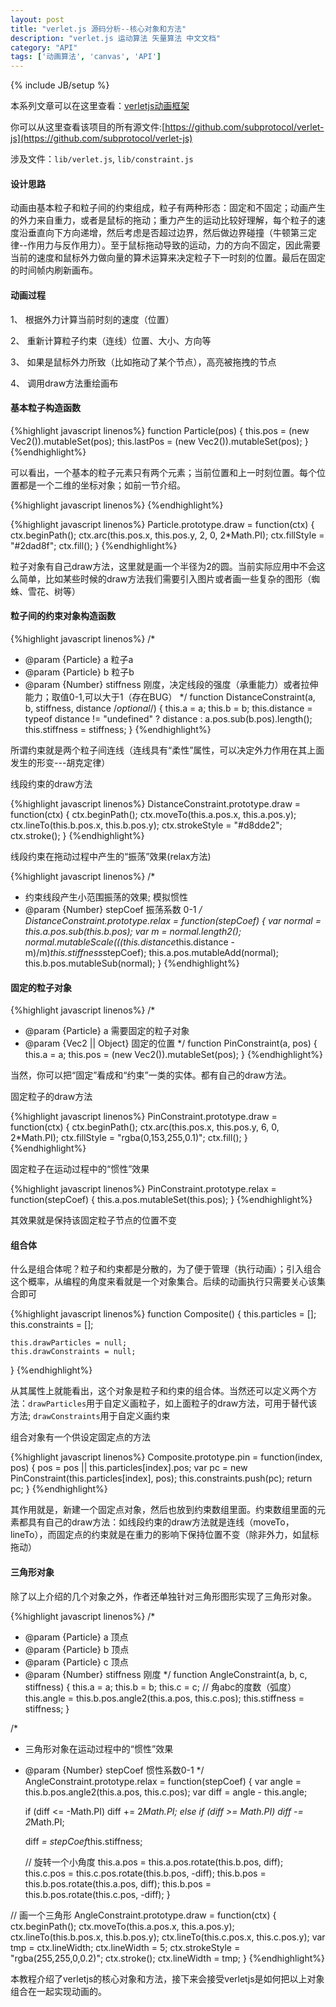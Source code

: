 ```yaml
---
layout: post
title: "verlet.js 源码分析--核心对象和方法"
description: "verlet.js 运动算法 矢量算法 中文文档"
category: "API"
tags: ['动画算法', 'canvas', 'API']
---
```


{% include JB/setup %}

本系列文章可以在这里查看：[verletjs动画框架](http://www.poised-flw.com/categories.html#动画-ref)

你可以从这里查看该项目的所有源文件:[https://github.com/subprotocol/verlet-js](https://github.com/subprotocol/verlet-js)

涉及文件：`lib/verlet.js`, `lib/constraint.js`

#### 设计思路

动画由基本粒子和粒子间的约束组成，粒子有两种形态：固定和不固定；动画产生的外力来自重力，或者是鼠标的拖动；重力产生的运动比较好理解，每个粒子的速度沿垂直向下方向递增，然后考虑是否超过边界，然后做边界碰撞（牛顿第三定律--作用力与反作用力）。至于鼠标拖动导致的运动，力的方向不固定，因此需要当前的速度和鼠标外力做向量的算术运算来决定粒子下一时刻的位置。最后在固定的时间帧内刷新画布。

#### 动画过程

1、 根据外力计算当前时刻的速度（位置）

2、 重新计算粒子约束（连线）位置、大小、方向等

3、 如果是鼠标外力所致（比如拖动了某个节点），高亮被拖拽的节点

4、 调用draw方法重绘画布

#### 基本粒子构造函数

{%highlight javascript linenos%}
function Particle(pos) {
    this.pos = (new Vec2()).mutableSet(pos);
    this.lastPos = (new Vec2()).mutableSet(pos);
}
{%endhighlight%}

可以看出，一个基本的粒子元素只有两个元素；当前位置和上一时刻位置。每个位置都是一个二维的坐标对象；如前一节介绍。

{%highlight javascript linenos%}
{%endhighlight%}

{%highlight javascript linenos%}
Particle.prototype.draw = function(ctx) {
    ctx.beginPath();
    ctx.arc(this.pos.x, this.pos.y, 2, 0, 2*Math.PI);
    ctx.fillStyle = "#2dad8f";
    ctx.fill();
}
{%endhighlight%}

粒子对象有自己draw方法，这里就是画一个半径为2的圆。当前实际应用中不会这么简单，比如某些时候的draw方法我们需要引入图片或者画一些复杂的图形（蜘蛛、雪花、树等）

<!--more-->

#### 粒子间的约束对象构造函数

{%highlight javascript linenos%}
/*
 * @param {Particle} a 粒子a
 * @param {Particle} b 粒子b
 * @param {Number} stiffness 刚度，决定线段的强度（承重能力）或者拉伸能力；取值0-1,可以大于1（存在BUG）
 */
function DistanceConstraint(a, b, stiffness, distance /*optional*/) {
    this.a = a;
    this.b = b;
    this.distance = typeof distance != "undefined" ? distance : a.pos.sub(b.pos).length();
    this.stiffness = stiffness;
}
{%endhighlight%}

所谓约束就是两个粒子间连线（连线具有“柔性”属性，可以决定外力作用在其上面发生的形变---胡克定律）

线段约束的draw方法

{%highlight javascript linenos%}
DistanceConstraint.prototype.draw = function(ctx) {
    ctx.beginPath();
    ctx.moveTo(this.a.pos.x, this.a.pos.y);
    ctx.lineTo(this.b.pos.x, this.b.pos.y);
    ctx.strokeStyle = "#d8dde2";
    ctx.stroke();
}
{%endhighlight%}

线段约束在拖动过程中产生的“振荡”效果(relax方法)

{%highlight javascript linenos%}
/*
 * 约束线段产生小范围振荡的效果; 模拟惯性
 * @param {Number} stepCoef 振荡系数 0-1
 */
DistanceConstraint.prototype.relax = function(stepCoef) {
    var normal = this.a.pos.sub(this.b.pos);
    var m = normal.length2();
    normal.mutableScale(((this.distance*this.distance - m)/m)*this.stiffness*stepCoef);
    this.a.pos.mutableAdd(normal);
    this.b.pos.mutableSub(normal);
}
{%endhighlight%}

#### 固定的粒子对象

{%highlight javascript linenos%}
/*
 * @param {Particle} a 需要固定的粒子对象
 * @param {Vec2 || Object} 固定的位置
 */
function PinConstraint(a, pos) {
    this.a = a;
    this.pos = (new Vec2()).mutableSet(pos);
}
{%endhighlight%}

当然，你可以把“固定”看成和“约束”一类的实体。都有自己的draw方法。

固定粒子的draw方法

{%highlight javascript linenos%}
PinConstraint.prototype.draw = function(ctx) {
    ctx.beginPath();
    ctx.arc(this.pos.x, this.pos.y, 6, 0, 2*Math.PI);
    ctx.fillStyle = "rgba(0,153,255,0.1)";
    ctx.fill();
}
{%endhighlight%}

固定粒子在运动过程中的“惯性”效果

{%highlight javascript linenos%}
PinConstraint.prototype.relax = function(stepCoef) {
    this.a.pos.mutableSet(this.pos);
}
{%endhighlight%}

其效果就是保持该固定粒子节点的位置不变

#### 组合体

什么是组合体呢？粒子和约束都是分散的，为了便于管理（执行动画）；引入组合这个概率，从编程的角度来看就是一个对象集合。后续的动画执行只需要关心该集合即可

{%highlight javascript linenos%}
function Composite() {
    this.particles = [];
    this.constraints = [];
    
    this.drawParticles = null;
    this.drawConstraints = null;
}
{%endhighlight%}

从其属性上就能看出，这个对象是粒子和约束的组合体。当然还可以定义两个方法：`drawParticles`用于自定义画粒子，如上面粒子的draw方法，可用于替代该方法; `drawConstraints`用于自定义画约束

组合对象有一个供设定固定点的方法

{%highlight javascript linenos%}
Composite.prototype.pin = function(index, pos) {
    pos = pos || this.particles[index].pos;
    var pc = new PinConstraint(this.particles[index], pos);
    this.constraints.push(pc);
    return pc;
}
{%endhighlight%}

其作用就是，新建一个固定点对象，然后也放到约束数组里面。约束数组里面的元素都具有自己的draw方法：如线段约束的draw方法就是连线（moveTo，lineTo），而固定点的约束就是在重力的影响下保持位置不变（除非外力，如鼠标拖动）

#### 三角形对象

除了以上介绍的几个对象之外，作者还单独针对三角形图形实现了三角形对象。

{%highlight javascript linenos%}
/*
 * @param {Particle} a 顶点
 * @param {Particle} b 顶点
 * @param {Particle} c 顶点
 * @param {Number} stiffness 刚度
 */
function AngleConstraint(a, b, c, stiffness) {
    this.a = a;
    this.b = b;
    this.c = c;
    // 角abc的度数（弧度）
    this.angle = this.b.pos.angle2(this.a.pos, this.c.pos);
    this.stiffness = stiffness;
}

/*
 *  三角形对象在运动过程中的“惯性”效果
 * @param {Number} stepCoef 惯性系数0-1
 */
AngleConstraint.prototype.relax = function(stepCoef) {
    var angle = this.b.pos.angle2(this.a.pos, this.c.pos);
    var diff = angle - this.angle;
    
    if (diff <= -Math.PI)
        diff += 2*Math.PI;
    else if (diff >= Math.PI)
        diff -= 2*Math.PI;

    diff *= stepCoef*this.stiffness;
    
    // 旋转一个小角度
    this.a.pos = this.a.pos.rotate(this.b.pos, diff);
    this.c.pos = this.c.pos.rotate(this.b.pos, -diff);
    this.b.pos = this.b.pos.rotate(this.a.pos, diff);
    this.b.pos = this.b.pos.rotate(this.c.pos, -diff);
}

// 画一个三角形
AngleConstraint.prototype.draw = function(ctx) {
    ctx.beginPath();
    ctx.moveTo(this.a.pos.x, this.a.pos.y);
    ctx.lineTo(this.b.pos.x, this.b.pos.y);
    ctx.lineTo(this.c.pos.x, this.c.pos.y);
    var tmp = ctx.lineWidth;
    ctx.lineWidth = 5;
    ctx.strokeStyle = "rgba(255,255,0,0.2)";
    ctx.stroke();
    ctx.lineWidth = tmp;
}
{%endhighlight%}

本教程介绍了verletjs的核心对象和方法，接下来会接受verletjs是如何把以上对象组合在一起实现动画的。
